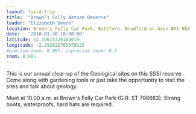 ```yaml
---
layout: field-trip
title:  "Brown’s Folly Nature Reserve"
leader: "Elizabeth Devon"
location: Brown's Folly Car Park, Bathford, Bradford-on-Avon BA1 8EA
date:   '2010-01-30 10:00:00'
latitude: 51.39615326183019
longitude: -2.292022705078125
#precise zoom: 0.005, inprecise zoom: 0.5
zoom: 0.005
---
```

This is our annual clear-up of the Geological sites on this SSSI reserve. Come along with gardening tools or just take the opportunity to visit the sites and talk about geology.

Meet at 10.00 a.m. at Brown's Folly Car Park (G.R. ST 798663). Strong boots, waterproofs, hard hats are required.